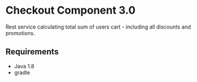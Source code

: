 # Checkout Component 3.0

Rest service calculating total sum of users cart - including all discounts and promotions.

## Requirements
* Java 1.8
* gradle
